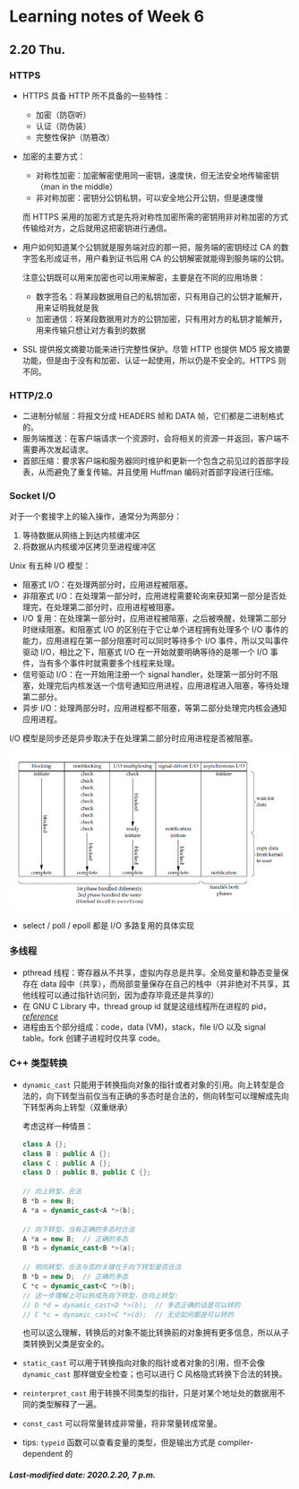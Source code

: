 # Learning notes of Week 6

## 2.20 Thu.

### HTTPS

+ HTTPS 具备 HTTP 所不具备的一些特性：

  + 加密（防窃听）
  + 认证（防伪装）
  + 完整性保护（防篡改）

+ 加密的主要方式：

  + 对称性加密：加密解密使用同一密钥，速度快，但无法安全地传输密钥（man in the middle）
  + 非对称加密：密钥分公钥私钥，可以安全地公开公钥，但是速度慢

  而 HTTPS 采用的加密方式是先将对称性加密所需的密钥用非对称加密的方式传输给对方，之后就用这把密钥进行通信。

+ 用户如何知道某个公钥就是服务端对应的那一把，服务端的密钥经过 CA 的数字签名形成证书，用户看到证书后用 CA 的公钥解密就能得到服务端的公钥。

  注意公钥既可以用来加密也可以用来解密，主要是在不同的应用场景：

  + 数字签名：将某段数据用自己的私钥加密，只有用自己的公钥才能解开，用来证明我就是我
  + 加密通信：将某段数据用对方的公钥加密，只有用对方的私钥才能解开，用来传输只想让对方看到的数据

+ SSL 提供报文摘要功能来进行完整性保护。尽管 HTTP 也提供 MD5 报文摘要功能，但是由于没有和加密、认证一起使用，所以仍是不安全的。HTTPS 则不同。

### HTTP/2.0

+ 二进制分帧层：将报文分成 HEADERS 帧和 DATA 帧，它们都是二进制格式的。
+ 服务端推送：在客户端请求一个资源时，会将相关的资源一并返回，客户端不需要再次发起请求。
+ 首部压缩：要求客户端和服务器同时维护和更新一个包含之前见过的首部字段表，从而避免了重复传输。并且使用 Huffman 编码对首部字段进行压缩。

### Socket I/O

对于一个套接字上的输入操作，通常分为两部分：

1. 等待数据从网络上到达内核缓冲区
2. 将数据从内核缓冲区拷贝至进程缓冲区

Unix 有五种 I/O 模型：

+ 阻塞式 I/O：在处理两部分时，应用进程被阻塞。
+ 非阻塞式 I/O：在处理第一部分时，应用进程需要轮询来获知第一部分是否处理完，在处理第二部分时，应用进程被阻塞。
+ I/O 复用：在处理第一部分时，应用进程被阻塞，之后被唤醒，处理第二部分时继续阻塞。和阻塞式 I/O 的区别在于它让单个进程拥有处理多个 I/O 事件的能力，应用进程在第一部分阻塞时可以同时等待多个 I/O 事件，所以又叫事件驱动 I/O，相比之下，阻塞式 I/O 在一开始就要明确等待的是哪一个 I/O 事件，当有多个事件时就需要多个线程来处理。
+ 信号驱动 I/O：在一开始用注册一个 signal handler，处理第一部分时不阻塞，处理完后内核发送一个信号通知应用进程，应用进程进入阻塞，等待处理第二部分。
+ 异步 I/O：处理两部分时，应用进程都不阻塞，等第二部分处理完内核会通知应用进程。

I/O 模型是同步还是异步取决于在处理第二部分时应用进程是否被阻塞。

![](./images/io.png)

+ select / poll / epoll 都是 I/O 多路复用的具体实现

### 多线程

+ pthread 线程：寄存器从不共享，虚拟内存总是共享。全局变量和静态变量保存在 data 段中（共享），而局部变量保存在自己的栈中（并非绝对不共享，其他线程可以通过指针访问到，因为虚存毕竟还是共享的）
+ 在 GNU C Library 中，thread group id 就是这组线程所在进程的 pid，*[reference](<https://www.gnu.org/software/libc/manual/html_node/Process-Identification.html>)*
+ 进程由五个部分组成：code，data (VM)，stack，file I/O 以及 signal table。fork 创建子进程时仅共享 code。

### C++ 类型转换

+ `dynamic_cast` 只能用于转换指向对象的指针或者对象的引用。向上转型是合法的，向下转型当前仅当有正确的多态时是合法的，侧向转型可以理解成先向下转型再向上转型（双重继承）

  考虑这样一种情景：

  ```c++
  class A {};
  class B : public A {};
  class C : public A {};
  class D : public B, public C {};
  
  // 向上转型，合法
  B *b = new B;
  A *a = dynamic_cast<A *>(b);
  
  // 向下转型，当有正确的多态时合法
  A *a = new B;  // 正确的多态
  B *b = dynamic_cast<B *>(a);
  
  // 侧向转型，合法与否的关键在于向下转型是否合法
  B *b = new D;  // 正确的多态
  C *c = dynamic_cast<C *>(b);
  // 这一步理解上可以拆成先向下转型，在向上转型:
  // D *d = dynamic_cast<D *>(b);  // 多态正确的话是可以转的
  // C *c = dynamic_cast<C *>(d);  // 无论如何都是可以转的
  ```

  也可以这么理解，转换后的对象不能比转换前的对象拥有更多信息，所以从子类转换到父类是安全的。

+ `static_cast` 可以用于转换指向对象的指针或者对象的引用，但不会像 `dynamic_cast` 那样做安全检查；也可以进行 C 风格隐式转换下合法的转换。

+ `reinterpret_cast` 用于转换不同类型的指针，只是对某个地址处的数据用不同的类型解释了一遍。

+ `const_cast` 可以将常量转成非常量，将非常量转成常量。

+ tips: `typeid` 函数可以查看变量的类型，但是输出方式是 compiler-dependent 的

##### Last-modified date: 2020.2.20, 7 p.m.


